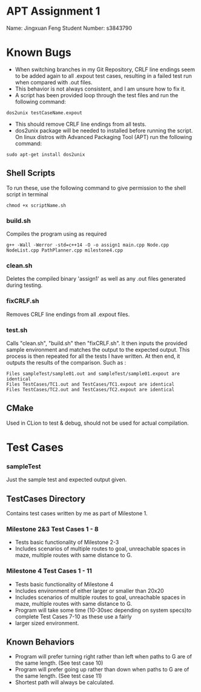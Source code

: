 # APT Assignment 1
Name: Jingxuan Feng
Student Number: s3843790

# Known Bugs
- When switching branches in my Git Repository, CRLF line endings seem to be added again to all .expout test cases,
resulting in a failed test run when compared with .out files.
- This behavior is not always consistent, and I am unsure how to fix it. 
- A script has been provided loop through the test files and run the following command:  
```
dos2unix testCaseName.expout
```
- This should remove CRLF line endings from all tests. 
- dos2unix package will be needed to installed before running the script. On linux distros with Advanced Packaging Tool 
  (APT) run the following command: 
```
sudo apt-get install dos2unix
```

## Shell Scripts
To run these, use the following command to give permission to the shell script in terminal
```
chmod +x scriptName.sh
```

### build.sh
Compiles the program using as required
```
g++ -Wall -Werror -std=c++14 -O -o assign1 main.cpp Node.cpp NodeList.cpp PathPlanner.cpp milestone4.cpp
```

### clean.sh
Deletes the compiled binary 'assign1' as well as any .out files generated during testing. 

### fixCRLF.sh
Removes CRLF line endings from all .expout files. 

### test.sh
Calls "clean.sh", "build.sh" then "fixCRLF.sh". It then inputs the provided sample environment and matches the output to 
the expected output. This process is then repeated for all the tests I have written. At then end, it outputs the results 
of the comparison. Such as : 

```
Files sampleTest/sample01.out and sampleTest/sample01.expout are identical
Files TestCases/TC1.out and TestCases/TC1.expout are identical
Files TestCases/TC2.out and TestCases/TC2.expout are identical
```

## CMake
Used in CLion to test & debug, should not be used for actual compilation.


# Test Cases 
### sampleTest
Just the sample test and expected output given.

## TestCases Directory
Contains test cases written by me as part of Milestone 1. 

### Milestone 2&3 Test Cases 1 - 8 
- Tests basic functionality of Milestone 2-3
- Includes scenarios of multiple routes to goal, unreachable spaces in maze, multiple routes with same distance to G. 

### Milestone 4 Test Cases 1 - 11
- Tests basic functionality of Milestone 4
- Includes environment of either larger or smaller than 20x20
- Includes scenarios of multiple routes to goal, unreachable spaces in maze, multiple routes with same distance to G.
- Program will take some time (10-30sec depending on system specs)to complete Test Cases 7-10 as these use a fairly 
- larger sized environment. 

## Known Behaviors
- Program will prefer turning right rather than left when paths to G are of the same length. (See test case 10)
- Program will prefer going up rather than down when paths to G are of the same length. (See test case 11)
- Shortest path will always be calculated.